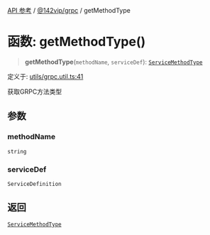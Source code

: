 [API 参考](../wiki/Home) / [@142vip/grpc](../wiki/@142vip.grpc) / getMethodType

# 函数: getMethodType()

> **getMethodType**(`methodName`, `serviceDef`): [`ServiceMethodType`](../wiki/@142vip.grpc.%E6%9E%9A%E4%B8%BE.ServiceMethodType)

定义于: [utils/grpc.util.ts:41](https://github.com/142vip/core-x/blob/5281e59d2cdd2de59e1ea761d17ed7fe118d1e60/packages/grpc/src/utils/grpc.util.ts#L41)

获取GRPC方法类型

## 参数

### methodName

`string`

### serviceDef

`ServiceDefinition`

## 返回

[`ServiceMethodType`](../wiki/@142vip.grpc.%E6%9E%9A%E4%B8%BE.ServiceMethodType)
